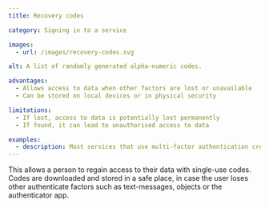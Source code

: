 ```yaml
---
title: Recovery codes

category: Signing in to a service

images:
  - url: /images/recovery-codes.svg

alt: A list of randomly generated alpha-numeric codes.

advantages:
  - Allows access to data when other factors are lost or unavailable
  - Can be stored on local devices or in physical security

limitations:
  - If lost, access to data is potentially lost permanently
  - If found, it can lead to unauthorised access to data

examples:
  - description: Most services that use multi-factor authentication create recovery codes for use when the other factor is unavailable
---
```


This allows a person to regain access to their data with single-use codes. Codes are downloaded and stored in a safe place, in case the user loses other authenticate factors such as text-messages, objects or the authenticator app.
